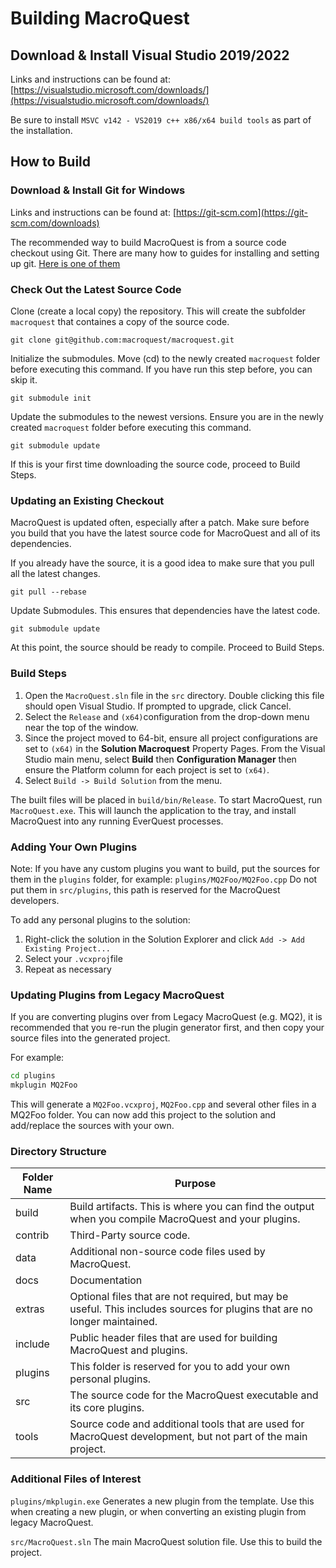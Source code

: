 # Building MacroQuest

## Download & Install Visual Studio 2019/2022

Links and instructions can be found at:
[https://visualstudio.microsoft.com/downloads/](https://visualstudio.microsoft.com/downloads/)

Be sure to install `MSVC v142 - VS2019 c++ x86/x64 build tools` as part of the installation.

## How to Build

### Download & Install Git for Windows

Links and instructions can be found at:
[https://git-scm.com](https://git-scm.com/downloads)

The recommended way to build MacroQuest is from a source code checkout using Git. There are many how to guides for installing and setting up git. [Here is one of them](https://docs.gitlab.com/ee/gitlab-basics/start-using-git.html)

### Check Out the Latest Source Code

Clone (create a local copy) the repository. This will create the subfolder `macroquest` that containes a copy of the source code.

```
git clone git@github.com:macroquest/macroquest.git
```

Initialize the submodules. Move (cd) to the newly created `macroquest` folder before executing this command. If you have run this step before, you can skip it.

```
git submodule init
```

Update the submodules to the newest versions. Ensure you are in the newly created `macroquest` folder before executing this command.

```
git submodule update
```

If this is your first time downloading the source code, proceed to Build Steps.


### Updating an Existing Checkout

MacroQuest is updated often, especially after a patch. Make sure before you build that you have the latest source code for MacroQuest and all of its dependencies.

If you already have the source, it is a good idea to make sure that you pull all the latest changes.

```
git pull --rebase
```

Update Submodules. This ensures that dependencies have the latest code.

```
git submodule update
```

At this point, the source should be ready to compile. Proceed to Build Steps.

### Build Steps

1. Open the `MacroQuest.sln` file in the `src` directory. Double clicking this file should open Visual Studio.  If prompted to upgrade, click Cancel.
2. Select the `Release` and `(x64)`configuration from the drop-down menu near the top of the window.
3. Since the project moved to 64-bit, ensure all project configurations are set to `(x64)` in the **Solution Macroquest** Property Pages. From the Visual Studio main menu, select **Build** then **Configuration Manager** then ensure the Platform column for each project is set to `(x64)`.
4. Select `Build -> Build Solution` from the menu.

The built files will be placed in `build/bin/Release`. To start MacroQuest, run `MacroQuest.exe`. This will launch the application to the tray, and install MacroQuest into any running EverQuest processes.

### Adding Your Own Plugins

Note: If you have any custom plugins you want to build, put the sources for them in the `plugins` folder, for example: `plugins/MQ2Foo/MQ2Foo.cpp` Do not put them in `src/plugins`, this path is reserved for the MacroQuest developers.

To add any personal plugins to the solution:

1. Right-click the solution in the Solution Explorer and click `Add -> Add Existing Project...`&#x20;
2. Select your `.vcxproj`file
3. Repeat as necessary

### Updating Plugins from Legacy MacroQuest

If you are converting plugins over from Legacy MacroQuest (e.g. MQ2), it is recommended that you re-run the plugin generator first, and then copy your source files into the generated project.

For example:

```bash
cd plugins
mkplugin MQ2Foo
```

This will generate a `MQ2Foo.vcxproj`, `MQ2Foo.cpp` and several other files in a MQ2Foo folder. You can now add this project to the solution and add/replace the sources with your own.

### Directory Structure

| Folder Name | Purpose                                                                                                                    |
| ----------- | -------------------------------------------------------------------------------------------------------------------------- |
| build       | Build artifacts. This is where you can find the output when you compile MacroQuest and your plugins.                       |
| contrib     | Third-Party source code.                                                                                                   |
| data        | Additional non-source code files used by MacroQuest.                                                                       |
| docs        | Documentation                                                                                                              |
| extras      | Optional files that are not required, but may be useful. This includes sources for plugins that are no longer maintained.  |
| include     | Public header files that are used for building MacroQuest and plugins.                                                     |
| plugins     | This folder is reserved for you to add your own personal plugins.                                                          |
| src         | The source code for the MacroQuest executable and its core plugins.                                                        |
| tools       | Source code and additional tools that are used for MacroQuest development, but not part of the main project.               |

### Additional Files of Interest

`plugins/mkplugin.exe` Generates a new plugin from the template. Use this when creating a new plugin, or when converting an existing plugin from legacy MacroQuest.

`src/MacroQuest.sln`  The main MacroQuest solution file. Use this to build the project.
